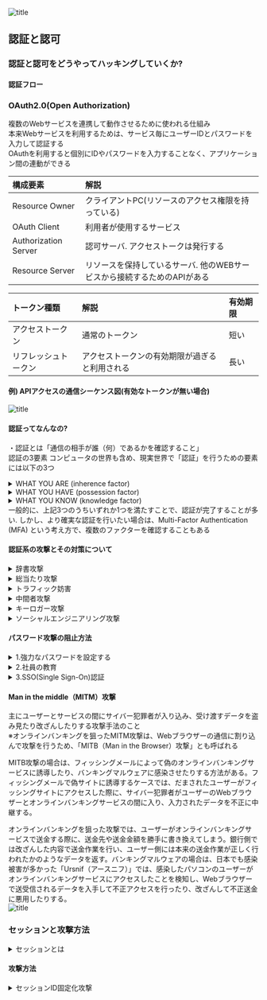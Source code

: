 
 ![title](https://media3.giphy.com/media/dP0WAyNyTKSNqNm6zn/giphy.gif?cid=ecf05e47vit498dvz0uxn91drn9zqfyuhrfob40os8etnypw&rid=giphy.gif&ct=g"title")

## 認証と認可
### 認証と認可をどうやってハッキングしていくか?   
#### 認証フロー 
### OAuth2.0(Open Authorization)
複数のWebサービスを連携して動作させるために使われる仕組み  
本来Webサービスを利用するためは、サービス毎にユーザーIDとパスワードを入力して認証する  
OAuthを利用すると個別にIDやパスワードを入力することなく、アプリケーション間の連動ができる

|        構成要素        |      解説      |
|:-------------------|:--------------------|
| Resource Owner | クライアントPC(リソースのアクセス権限を持っている) |  
| OAuth Client | 利用者が使用するサービス |  
| Authorization Server | 認可サーバ. アクセストークは発行する |  
| Resource Server | リソースを保持しているサーバ. 他のWEBサービスから接続するためのAPIがある |  

|        トークン種類        |      解説      |      有効期限      |
|:-------------------|:--------------------|:--------------------|
| アクセストークン | 通常のトークン | 短い |  
| リフレッシュトークン | アクセストークンの有効期限が過ぎると利用される | 長い |  

#### 例) APIアクセスの通信シーケンス図(有効なトークンが無い場合)
![title](https://lh3.googleusercontent.com/uyXsV2YVNyvjXV-rB-aN2ypc7c41MJ_u2Wu04sa9SFikK0lgYfK7g_sVnPDeXWn3gBV8WfWaFqhcxhdRbqvshp9yOtoLtXwGx5Hw3riw7TfPVspo7M5cLUvZ5RAIOlVNzNyd-cSnowDr56Pwqby3IQ4-YbgH4Q6SPsHBiHuEqqJV402BeNWHA8qr3i0BYITLbfgvTDPv5Trnx-NO37UUpOh5kogQyt_PsanHQnxEwOrUmZ17uOS5tlLqiNnR2Fh4Y8fQnUFmiSFufn64pWWbYOAxlNXKBIpl2ZCH3T8NGQcYLN_IWT9v1n61UJVODzj1x4x1jf_TQUJv9gHywFCGqwNeoyH9wk1huQANOqOO_RF0JTwrnswx8VPWfADstOs-qpm_K9VFz9QBAyD1w4HHTDO8LAW8JynFzlS1CkV7oIw0Q0AuNE7W8JEFDX8e712Kemj4y7rhf0DGRl0Vyk4mHCpn3RTb3MlnlHbyKGDzLmVI8w_qA5aXDvH5En92O7t2wY0I3BSdAlJ-CloIspD6QafFZJI6en7FrIXAy1mb8Vy1yVWhowp66X-Gieb-9r7I-2j7xEw4wFUFPCOqc-9KWPRwXa_flIuMJyFpJ8PVJD3TaubYTSuz2Bgwur6pgxtvTEuKFHQDdjyb7XQtjw0N0G64Rdy1T-lKgFXSK0OD8h6hBzPgwHinv9q4TzY_GVg_T7rc1tp2q46B27yaOYA50zNY=w2790-h1578-no?authuser=2
"title")

#### 認証ってなんなの?  
・認証とは「通信の相手が誰（何）であるかを確認すること」  
認証の3要素
コンピュータの世界も含め、現実世界で「認証」を行うための要素には以下の3つ  
<details><summary>WHAT YOU ARE (inherence factor)</summary> 
<p>顔貌、声、指紋、署名など、その人自身を提示して、相手にアイデンティティを確認させる方法.</p>小さなコミュニティではお互いの顔や声を相互に知っているため、面と向かえば相手が誰かはわかる. つまり「認証が完了する」ということです.</details> 
<details><summary>WHAT YOU HAVE (possession factor)</summary>  
<p>身分証、携帯電話等、その人だけが持っているものを提示することによって認証する.</p> <p>ある程度コミュニティが大きくなってくると、お互いの特徴を覚えきれなくなった場合は身分証明書を提示して、相手を認証する</p>
また、その身分証には顔写真がプリントしてあることも多く、結果として WYA に依存するものも少なくない.</details>   
<details><summary>WHAT YOU KNOW (knowledge factor)</summary>   
<p>パスワード、秘密の質問等、その人だけが知っていることを提示して認証する</p>
</p>コンピュータの世界で最も多く使われるファクター</p></details>  
一般的に、上記3つのうちいずれか1つを満たすことで、認証が完了することが多い. しかし、より確実な認証を行いたい場合は、Multi-Factor Authentication (MFA) という考え方で、複数のファクターを確認することもある

#### 認証系の攻撃とその対策について  
<details><summary>辞書攻撃</summary>  
ユーザーが一般的な単語と短いパスワードを使用する傾向があるという事実を利用する攻撃。ハッカーは一般的な単語のリスト(辞書)を使用して、多くの場合、単語の前後に数字を付けて、企業のアカウントに対してユーザー名ごとにそれらの攻撃を試みる(ユーザー名は一般的に社員の名前に基づいているため、判別するのは非常に簡単)</details>
<details><summary>総当たり攻撃</summary>   
プログラムを使用して、ありそうなパスワードまたはランダムな文字セットを生成する. この攻撃は、Password123のようなわかりやすい脆弱なパスワードから始まり、被害はそこから広まります. このような攻撃を実行するプログラムは、通常、大文字と小文字のバリエーションも含めて試みる. </details>
<details><summary>トラフィック妨害</summary>   
サイバー犯はパケットスニファなどのソフトウェアを使用して、ネットワークトラフィックを監視し、通過したパスワードをキャプチャする. 電話回線の盗聴や傍受と同様に、ソフトウェアで重要な情報を監視およびキャプチャ. パスワードなどの情報が暗号化されていない場合、容易にキャプチャできてしまう. また、使用する暗号化方式の強度によっては暗号化された情報であっても解読できる場合アリ</details>
<details><summary>中間者攻撃</summary>   
ハッカーのプログラムは、渡される情報を監視するだけでなく、通常はWebサイトまたはアプリになりすまして、通信している両者の間に積極的に割り込む. これにより、プログラムはユーザーの信用情報や口座番号、社会保障番号といった機密情報を取得できるようになる. 中間者(MITM)攻撃は、ユーザーを偽のサイトに誘導するソーシャルエンジニアリング攻撃によってしばしば悪用される. </details>
<details><summary>キーロガー攻撃</summary>  
サイバー犯は、ユーザーのキーストロークを追跡するソフトウェアをインストールして、アカウントのユーザー名やパスワードだけでなく、ユーザーが認証情報でログインしていたWebサイトまたはアプリを正確に収集できる. このタイプの攻撃では通常、最初に悪意のあるキーロガーソフトウェアをユーザーのマシンにインストールさせる別の攻撃の餌食になる</details>
<details><summary>ソーシャルエンジニアリング攻撃</summary>   
<p>ユーザーから情報を取得するための幅広い方法.</p>  
<p>フィッシング：信用情報の提供、悪意のあるソフトウェアをインストールするためのリンクのクリック、または偽のWebサイトへのアクセスをユーザーに促すメールやテキストなど</p> 
<p>スピアフィッシング：フィッシングに似ているが、ユーザーについて既に収集された情報に依存する、より巧みに作成された、カスタマイズされたメール/テキストを使用する. たとえば、ハッカーは、ユーザーが特定の種類の保険口座を持っていることを把握してそれをメールで参照したり、企業のロゴやレイアウトを使用して正当なメールを装うこともある</p>    
<p>ベイティング ：攻撃者は、感染したUSBまたはその他のデバイスを、社員が拾って使用するよう、公共または雇用主の場所に置く.
<p>Quid pro quo ：ヘルプデスクの社員などになりすまし、ユーザーから情報を取得する必要がある方法でユーザーと通信する.</p></details>  

#### パスワード攻撃の阻止方法
<details><summary>1.強力なパスワードを設定する</summary>  
覚えやすい/推測しにくいパスワードを推奨. 大文字と小文字、数字、特殊文字の適切な組み合わせが役立つ. できれば、一般的な単語や一般的なフレーズの使用は避ける. サイト固有の単語(パスワードでログインしているアプリの名前など)は絶対に避けてください. (既知の脆弱なパスワードの辞書に含まれていないか、パスワードをチェックすることを推奨)</details>
<details><summary>2.社員の教育</summary>   
ソーシャルエンジニアリングの戦術に対する最善の防御策の1つは、ハッカーが使用する技術とその認識方法をユーザーに伝えること  
しかし、強力なパスワードや教育だけでは十分ではない！  
サイバー犯は、コンピューティング能力を使用することで、高度なプログラムを実行し、膨大な数の信用情報を取得または試行することができる. 企業はシングルサインオン(SSO)や多要素認証(MFA)などのツール(2要素認証とも呼ばれる)を採用する必要がある</details> 
<details><summary>3.SSO(Single Sign-On)認証</summary>
従業員が1組の信用情報ですべてのアプリとサイトにログインできるようにすることで、パスワードを排除(ユーザーに必要なことは、強力なパスワードを1つ覚えるだけ). MFAでは、OneLogin Protectなどのアプリケーションによって生成されたPINや指紋認証など、ユーザーがログインするときに追加の情報が必要. (※この追加情報により、サイバー犯がユーザーになりすますことは、はるかに困難になる)</details>  

#### Man in the middle（MITM）攻撃  
主にユーザーとサービスの間にサイバー犯罪者が入り込み、受け渡すデータを盗み見たり改ざんしたりする攻撃手法のこと  
※オンラインバンキングを狙ったMITM攻撃は、Webブラウザーの通信に割り込んで攻撃を行うため、「MITB（Man in the Browser）攻撃」とも呼ばれる

MITB攻撃の場合は、フィッシングメールによって偽のオンラインバンキングサービスに誘導したり、バンキングマルウェアに感染させたりする方法がある。フィッシングメールで偽サイトに誘導するケースでは、だまされたユーザーがフィッシングサイトにアクセスした際に、サイバー犯罪者がユーザーのWebブラウザーとオンラインバンキングサービスの間に入り、入力されたデータを不正に中継する。

オンラインバンキングを狙った攻撃では、ユーザーがオンラインバンキングサービスで送金する際に、送金先や送金金額を勝手に書き換えてしまう。銀行側では改ざんした内容で送金作業を行い、ユーザー側には本来の送金作業が正しく行われたかのようなデータを返す。バンキングマルウェアの場合は、日本でも感染被害が多かった「Ursnif（アースニフ）」では、感染したパソコンのユーザーがオンラインバンキングサービスにアクセスしたことを検知し、Webブラウザーで送受信されるデータを入手して不正アクセスを行ったり、改ざんして不正送金に悪用したりする。  
![title](https://mypage.otsuka-shokai.co.jp/contents/business-oyakudachi/it-security-course/2020/img/dsr-08-02.jpg
"title")

### セッションと攻撃方法  
<details><summary>セッションとは</summary>  
<p>セッションとはWebサービスやWebアプリケーションにログインしてからログアウトするまでの一連の手続きのこと</p>
<p>通常、WebサービスやWebアプリケーションを動かすWebサーバーとユーザーの関係は、1対多の関係であり、Webサーバーから見るとユーザー１人ひとりは識別していない。しかし、ユーザーごとに提供するページや情報が異なる場合は、Webサーバーはユーザーを識別する必要がある</p>
その際にセッションを使ってユーザーを識別している. ユーザーにログインIDとパスワードを確認することで識別し、識別したユーザーだけに提供する情報を渡すためにセッションが用いられる. Webサーバーは、非常に多くのユーザーと通信を行うため、識別したユーザーだけに渡す情報に印をつけることで、お互いに正しい情報を受け渡しすることが可能. その際に利用されるものが「セッションID」</details>  

#### 攻撃方法
<details><summary>セッションID固定化攻撃</summary>  
<p>正規ユーザー（あなた）のセッションIDを乗っ取り、正規ユーザーになりすます攻撃手法</p>  
<p>正規ユーザーは、Webサービスにログインする際にセッションIDを発行するが、そのセッションIDを事前に用意して、正規ユーザーに使わせることによってセッションの乗っ取りが行われる. セッションの乗っ取りによってあなたになりすますことで、次に挙げるような被害を受ける可能性アリ</p>
・クレジットカード番号の盗み出し</p>
・ネットショッピングサイトなどで無断の買い物をする</p>
・他ユーザーへの迷惑行為</p>
・犯罪行為</p>
<p>ネットショッピングサイトを利用するなかで、クレジットカード番号などを登録している人も多い. 我々になりすますことで、それらの情報が盗み出せるようになり、無断で買い物することも可能となる.

SNSなどのコミュニティにおいては、他のユーザーへの迷惑行為や犯罪予告などが、あなたになりすましておこなわれるため、あなた自身の社会的信用の失墜に繋がる可能性アリ
</details>  